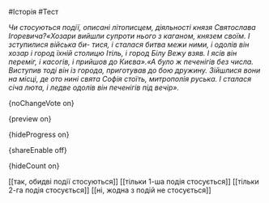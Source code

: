 #Історія #Тест

*Чи стосуються події, описані літописцем, діяльності князя Святослава Ігоревича?«Хозари вийшли супроти нього з каганом, князем своїм. І зступилися війська би- тися, і сталася битва межи ними, і одолів він хозар і город їхній столицю Ітіль, і город Білу Вежу взяв. І ясів він переміг, і касогів, і прийшов до Києва».«А було ж печенігів без числа. Виступив тоді він із города, приготував до бою дружину. Зійшлися вони на місці, де ото нині свята Софія стоїть, митрополія руська. І сталася січа люта, і ледве одолів він печенігів під вечір».*

{noChangeVote on}

{preview on}

{hideProgress on}

{shareEnable off}

{hideCount on}

[[так, обидві події стосуються]]
[[тільки 1-ша подія стосується]]
[[тільки 2-га подія стосується]]
[[ні, жодна з подій не стосується]]
